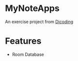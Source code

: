 # MyNoteApps
An exercise project from [Dicoding](https://www.dicoding.com/)

# Features
- Room Database